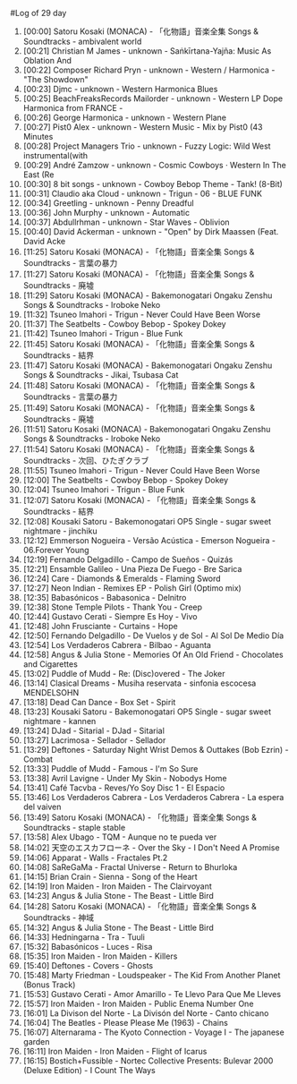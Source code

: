#Log of 29 day

1. [00:00] Satoru Kosaki (MONACA) - 「化物語」音楽全集 Songs & Soundtracks - ambivalent world
1. [00:21] Christian M James - unknown - Saṅkīrtana-Yajña: Music As Oblation And
1. [00:22] Composer Richard Pryn - unknown - Western / Harmonica - "The Showdown"
1. [00:23] Djmc - unknown - Western Harmonica Blues
1. [00:25] BeachFreaksRecords Mailorder - unknown - Western LP Dope Harmonica from FRANCE -
1. [00:26] George Harmonica - unknown - Western Plane
1. [00:27] Pist0 Alex - unknown - Western Music - Mix by Pist0 (43 Minutes
1. [00:28] Project Managers Trio - unknown - Fuzzy Logic: Wild West instrumental(with
1. [00:29] André Zamzow - unknown - Cosmic Cowboys · Western In The East (Re
1. [00:30] 8 bit songs - unknown - Cowboy Bebop Theme - Tank! (8-Bit)
1. [00:31] Claudio aka Cloud - unknown - Trigun - 06 - BLUE FUNK
1. [00:34] Greetling - unknown - Penny Dreadful
1. [00:36] John Murphy - unknown - Automatic
1. [00:37] Abdullrhman - unknown - Star Waves - Oblivion
1. [00:40] David Ackerman - unknown - "Open" by Dirk Maassen (Feat. David Acke
1. [11:25] Satoru Kosaki (MONACA) - 「化物語」音楽全集 Songs & Soundtracks - 言葉の暴力
1. [11:27] Satoru Kosaki (MONACA) - 「化物語」音楽全集 Songs & Soundtracks - 廃墟
1. [11:29] Satoru Kosaki (MONACA) - Bakemonogatari Ongaku Zenshu Songs & Soundtracks - Iroboke Neko
1. [11:32] Tsuneo Imahori - Trigun - Never Could Have Been Worse
1. [11:37] The Seatbelts - Cowboy Bebop - Spokey Dokey
1. [11:42] Tsuneo Imahori - Trigun - Blue Funk
1. [11:45] Satoru Kosaki (MONACA) - 「化物語」音楽全集 Songs & Soundtracks - 結界
1. [11:47] Satoru Kosaki (MONACA) - Bakemonogatari Ongaku Zenshu Songs & Soundtracks - Jikai, Tsubasa Cat
1. [11:48] Satoru Kosaki (MONACA) - 「化物語」音楽全集 Songs & Soundtracks - 言葉の暴力
1. [11:49] Satoru Kosaki (MONACA) - 「化物語」音楽全集 Songs & Soundtracks - 廃墟
1. [11:51] Satoru Kosaki (MONACA) - Bakemonogatari Ongaku Zenshu Songs & Soundtracks - Iroboke Neko
1. [11:54] Satoru Kosaki (MONACA) - 「化物語」音楽全集 Songs & Soundtracks - 次回、ひたぎクラブ
1. [11:55] Tsuneo Imahori - Trigun - Never Could Have Been Worse
1. [12:00] The Seatbelts - Cowboy Bebop - Spokey Dokey
1. [12:04] Tsuneo Imahori - Trigun - Blue Funk
1. [12:07] Satoru Kosaki (MONACA) - 「化物語」音楽全集 Songs & Soundtracks - 結界
1. [12:08] Kousaki Satoru - Bakemonogatari OP5 Single - sugar sweet nightmare - jinchiku
1. [12:12] Emmerson Nogueira - Versão Acústica - Emerson Nogueira - 06.Forever Young
1. [12:19] Fernando Delgadillo - Campo de Sueños - Quizás
1. [12:21] Ensamble Galileo - Una Pieza De Fuego - Bre Sarica
1. [12:24] Care - Diamonds & Emeralds - Flaming Sword
1. [12:27] Neon Indian - Remixes EP - Polish Girl (Optimo mix)
1. [12:35] Babasónicos - Babasonica - Delnitro
1. [12:38] Stone Temple Pilots - Thank You - Creep
1. [12:44] Gustavo Cerati - Siempre Es Hoy - Vivo
1. [12:48] John Frusciante - Curtains - Hope
1. [12:50] Fernando Delgadillo - De Vuelos y de Sol - Al Sol De Medio Día
1. [12:54] Los Verdaderos Cabrera - Bilbao - Aguanta
1. [12:58] Angus & Julia Stone - Memories Of An Old Friend - Chocolates and Cigarettes
1. [13:02] Puddle of Mudd - Re: (Disc)overed - The Joker
1. [13:14] Clasical Dreams - Musiha reservata - sinfonia escocesa MENDELSOHN
1. [13:18] Dead Can Dance - Box Set - Spirit
1. [13:23] Kousaki Satoru - Bakemonogatari OP5 Single - sugar sweet nightmare - kannen
1. [13:24] DJad - Sitarial - DJad - Sitarial
1. [13:27] Lacrimosa - Sellador - Sellador
1. [13:29] Deftones - Saturday Night Wrist Demos & Outtakes (Bob Ezrin) - Combat
1. [13:33] Puddle of Mudd - Famous - I'm So Sure
1. [13:38] Avril Lavigne - Under My Skin - Nobodys Home
1. [13:41] Café Tacvba - Reves/Yo Soy Disc 1 - El Espacio
1. [13:46] Los Verdaderos Cabrera - Los Verdaderos Cabrera - La espera del vaiven
1. [13:49] Satoru Kosaki (MONACA) - 「化物語」音楽全集 Songs & Soundtracks - staple stable
1. [13:58] Alex Ubago - TQM - Aunque no te pueda ver
1. [14:02] 天空のエスカフローネ - Over the Sky - I Don't Need A Promise
1. [14:06] Apparat - Walls - Fractales Pt.2
1. [14:08] SaReGaMa - Fractal Universe - Return to Bhurloka
1. [14:15] Brian Crain - Sienna - Song of the Heart
1. [14:19] Iron Maiden - Iron Maiden - The Clairvoyant
1. [14:23] Angus & Julia Stone - The Beast - Little Bird
1. [14:28] Satoru Kosaki (MONACA) - 「化物語」音楽全集 Songs & Soundtracks - 神域
1. [14:32] Angus & Julia Stone - The Beast - Little Bird
1. [14:33] Hedningarna - Tra - Tuuli
1. [15:32] Babasónicos - Luces - Risa
1. [15:35] Iron Maiden - Iron Maiden - Killers
1. [15:40] Deftones - Covers - Ghosts
1. [15:48] Marty Friedman - Loudspeaker - The Kid From Another Planet (Bonus Track)
1. [15:53] Gustavo Cerati - Amor Amarillo - Te Llevo Para Que Me Lleves
1. [15:57] Iron Maiden - Iron Maiden - Public Enema Number One
1. [16:01] La Divison del Norte - La Divisón del Norte - Canto chicano
1. [16:04] The Beatles - Please Please Me (1963) - Chains
1. [16:07] Alternarama - The Kyoto Connection - Voyage I - The japanese garden
1. [16:11] Iron Maiden - Iron Maiden - Flight of Icarus
1. [16:15] Bostich+Fussible - Nortec Collective Presents: Bulevar 2000 (Deluxe Edition) - I Count The Ways
